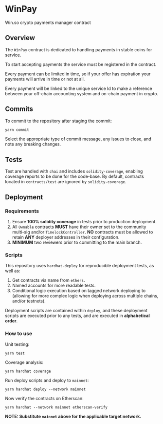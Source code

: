 # WinPay
Win.so crypto payments manager contract

## Overview

The `WinPay` contract is dedicated to handling payments in stable coins for service.

To start accepting payments the service must be registered in the contract.

Every payment can be limited in time, so if your offer has expiration your payments will arrive in time or not at all.

Every payment will be linked to the unique service Id to make a reference between your off-chain accounting system and on-chain payment in crypto.

## Commits

To commit to the repository after staging the commit:

```bash
yarn commit
```

Select the appropriate type of commit message, any issues to close, and note any breaking
changes.

## Tests

Test are handled with `chai` and includes `solidity-coverage`, enabling coverage
reports to be done for the code-base. By default, contracts located in `contracts/test`
are ignored by `solidity-coverage`.

## Deployment

### Requirements

1. Ensure **100% solidity coverage** in tests prior to production deployment.
2. All `Ownable` contracts **MUST** have their owner set to the community multi-sig and/or
   `TimelockController`. **NO** contracts must be allowed to retain **ANY** deployer addresses
   in their configuration.
3. **MINIMUM** two reviewers prior to committing to the main branch.

### Scripts

This repository uses `hardhat-deploy` for reproducible deployment tests, as well as:

1. Get contracts via name from `ethers`.
2. Named accounts for more readable tests.
3. Conditional logic execution based on tagged network deploying to (allowing for more
   complex logic when deploying across multiple chains, and/or testnets).

Deployment scripts are contained within `deploy`, and these deployment scripts are executed
prior to any tests, and are executed in **alphabetical order**.

### How to use

Unit testing:

```
yarn test
```

Coverage analysis:

```
yarn hardhat coverage
```

Run deploy scripts and deploy to `mainnet`:

```
yarn hardhat deploy --network mainnet
```

Now verify the contracts on Etherscan:

```
yarn hardhat --network mainnet etherscan-verify
```

**NOTE: Substitute `mainnet` above for the applicable target network.**
